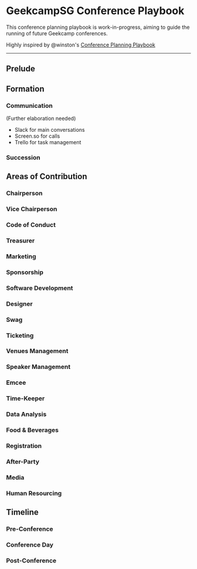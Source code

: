 
# GeekcampSG Conference Playbook

This conference planning playbook is work-in-progress, aiming to guide the running of future Geekcamp conferences.

Highly inspired by @winston's [Conference Planning Playbook](https://github.com/winston/Conference_Planning_Playbook)

---
 
## Prelude

## Formation

### Communication

(Further elaboration needed)

- Slack for main conversations
- Screen.so for calls
- Trello for task management

### Succession



## Areas of Contribution



### Chairperson



### Vice Chairperson



### Code of Conduct



### Treasurer



### Marketing



### Sponsorship



### Software Development



### Designer



### Swag



### Ticketing



### Venues Management



### Speaker Management



### Emcee



### Time-Keeper



### Data Analysis



### Food & Beverages



### Registration



### After-Party



### Media



### Human Resourcing



## Timeline

### Pre-Conference

### Conference Day

### Post-Conference
